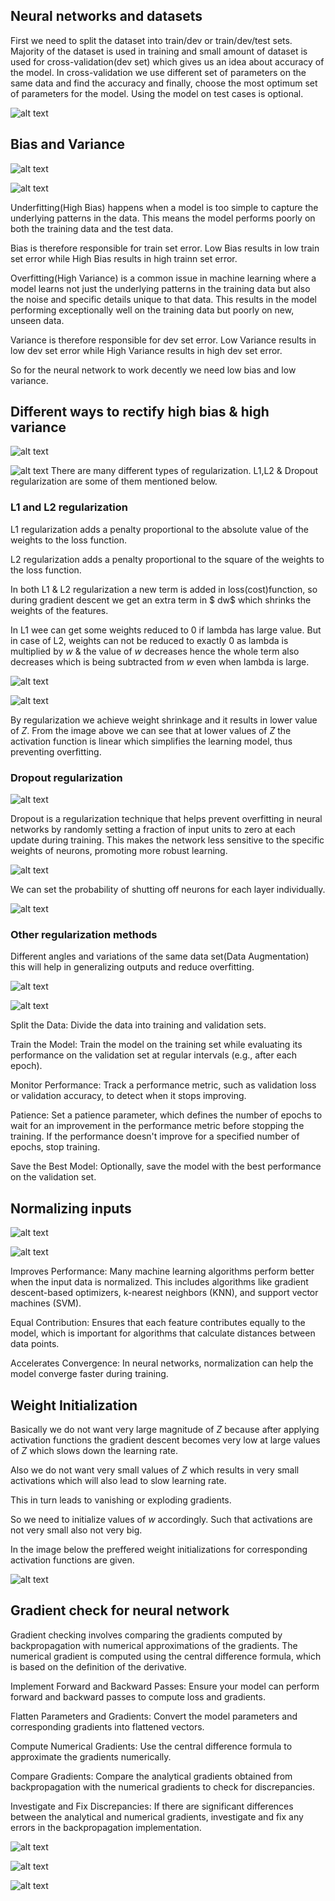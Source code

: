 ## Neural networks and datasets

First we need to split the dataset into train/dev or train/dev/test sets. Majority of the dataset is used in training and small amount of dataset is used for cross-validation(dev set) which gives us an idea about accuracy of the model. In cross-validation we use different set of parameters on the same data and find the accuracy and finally, choose the most optimum set of parameters for the model. Using the model on test cases is optional.

![alt text](Images/C2W1L1-1.png)

## Bias and Variance

![alt text](Images/C2W1L2-1.png)

![alt text](Images/C2W1L2-2.png)

Underfitting(High Bias) happens when a model is too simple to capture the underlying patterns in the data. This means the model performs poorly on both the training data and the test data.

Bias is therefore responsible for train set error. Low Bias results in low train set error while High Bias results in high trainn set error.

Overfitting(High Variance) is a common issue in machine learning where a model learns not just the underlying patterns in the training data but also the noise and specific details unique to that data. This results in the model performing exceptionally well on the training data but poorly on new, unseen data.

Variance is therefore responsible for dev set error. Low Variance results in low dev set error while High Variance results in high dev set error.

So for the neural network to work decently we need low bias and low variance.

## Different ways to rectify high bias & high variance

![alt text](Images/C2W1L3-1.png)

![alt text](Images/C2W1L4-1.png)
There are many different types of regularization. L1,L2 & Dropout regularization are some of them mentioned below.

### L1 and L2 regularization

L1 regularization adds a penalty proportional to the absolute value of the weights to the loss function.

L2 regularization adds a penalty proportional to the square of the weights to the loss function.

In both L1 & L2 regularization a new term is added in loss(cost)function, so during gradient descent we get an extra term in $ dw$ which shrinks the weights of the features.

In L1 wee can get some weights reduced to 0 if lambda has large value. But in case of L2, weights can not be reduced to exactly 0 as lambda is multiplied by $w$ & the value of $w$ decreases hence the whole term also decreases which is being subtracted from $w$ even when lambda is large.

![alt text](Images/C2W1L4-2.png)

![alt text](Images/C2W1L5-1.png)

By regularization we achieve weight shrinkage and it results in lower value of $Z$. From the image above we can see that at lower values of $Z$ the activation function is linear which simplifies the learning model, thus preventing overfitting.

### Dropout regularization

![alt text](Images/C2W1L6-1.png)

Dropout is a regularization technique that helps prevent overfitting in neural networks by randomly setting a fraction of input units to zero at each update during training. This makes the network less sensitive to the specific weights of neurons, promoting more robust learning.

![alt text](Images/dropouteg.png)

We can set the probability of shutting off neurons for each layer individually.

![alt text](Images/C2W1L7-1.png)

### Other regularization methods

Different angles and variations of the same data set(Data Augmentation) this will help in generalizing outputs and reduce overfitting.

![alt text](Images/C2W1L8-1.png)

![alt text](Images/C2W1L8-2.png)

Split the Data: Divide the data into training and validation sets.

Train the Model: Train the model on the training set while evaluating its performance on the validation set at regular intervals (e.g., after each epoch).

Monitor Performance: Track a performance metric, such as validation loss or validation accuracy, to detect when it stops improving.

Patience: Set a patience parameter, which defines the number of epochs to wait for an improvement in the performance metric before stopping the training. If the performance doesn't improve for a specified number of epochs, stop training.

Save the Best Model: Optionally, save the model with the best performance on the validation set.

## Normalizing inputs

![alt text](Images/C2W1L9-1.png)

![alt text](Images/C2W1L9-2.png)

Improves Performance: Many machine learning algorithms perform better when the input data is normalized. This includes algorithms like gradient descent-based optimizers, k-nearest neighbors (KNN), and support vector machines (SVM).

Equal Contribution: Ensures that each feature contributes equally to the model, which is important for algorithms that calculate distances between data points.

Accelerates Convergence: In neural networks, normalization can help the model converge faster during training.

## Weight Initialization

Basically we do not want very large magnitude of $Z$ because after applying activation functions the gradient descent becomes very low at large values of $Z$ which slows down the learning rate.

Also we do not want very small values of $Z$ which results in very small activations which will also lead to slow learning rate.

This in turn leads to vanishing or exploding gradients.

So we need to initialize values of $w$ accordingly. Such that activations are not very small also not very big.

In the image below the preffered weight initializations for corresponding activation functions are given.

![alt text](Images/C2W1L11-1.png)

## Gradient check for neural network

Gradient checking involves comparing the gradients computed by backpropagation with numerical approximations of the gradients. The numerical gradient is computed using the central difference formula, which is based on the definition of the derivative.

Implement Forward and Backward Passes: Ensure your model can perform forward and backward passes to compute loss and gradients.

Flatten Parameters and Gradients: Convert the model parameters and corresponding gradients into flattened vectors.

Compute Numerical Gradients: Use the central difference formula to approximate the gradients numerically.

Compare Gradients: Compare the analytical gradients obtained from backpropagation with the numerical gradients to check for discrepancies.

Investigate and Fix Discrepancies: If there are significant differences between the analytical and numerical gradients, investigate and fix any errors in the backpropagation implementation.

![alt text](Images/C2W1L13-1.png)

![alt text](Images/C2W1L13-2.png)

![alt text](Images/C2W1L14-1.png)
